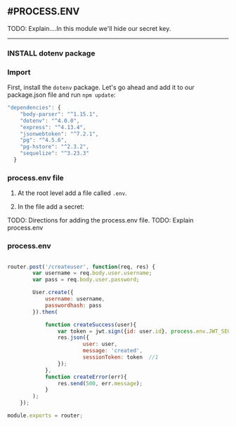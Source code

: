 #PROCESS.ENV
---
TODO: Explain....In this module we'll hide our secret key.

<hr />




### INSTALL dotenv package

### Import
First, install the `dotenv` package. Let's go ahead and add it to our package.json file and run `npm update`:

```js
"dependencies": {
    "body-parser": "^1.15.1",
    "dotenv": "^4.0.0",
    "express": "^4.13.4",
    "jsonwebtoken": "^7.2.1",
    "pg": "^4.5.6",
    "pg-hstore": "^2.3.2",
    "sequelize": "^3.23.3"
  }
```


### process.env file
1. At the root level add a file called `.env`.

2. In the file add a secret: 

TODO: Directions for adding the process.env file.
TODO: Explain process.env

### process.env
```js

router.post('/createuser', function(req, res) {
		var username = req.body.user.username;
		var pass = req.body.user.password;

		User.create({
			username: username,
			passwordhash: pass
		}).then(

			function createSuccess(user){
			    var token = jwt.sign({id: user.id}, process.env.JWT_SECRET, {expiresIn: 60*60*24});
				res.json({
						user: user,
						message: 'created',
						sessionToken: token  //1
				});
			},
			function createError(err){
				res.send(500, err.message);
			}
		);
	});

module.exports = router;

```



